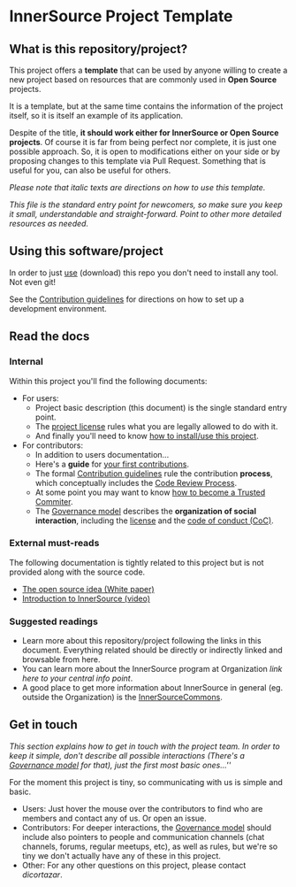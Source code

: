 # InnerSource Project Template

## What is this repository/project?

This project offers a **template** that can be used by anyone willing to create a new project based on resources that are commonly used in **Open Source** projects.

It is a template, but at the same time contains the information of the project itself, so it is itself an example of its application.

Despite of the title, **it should work either for InnerSource or Open Source projects**. Of course it is far from being perfect nor complete, it is just one possible approach. So, it is open to modifications either on your side or by proposing changes to this template via Pull Request. Something that is useful for you, can also be useful for others.


*Please note that italic texts are directions on how to use this template.*

*This file is the standard entry point for newcomers, so make sure you keep it small, understandable and straight-forward. Point to other more detailed resources as needed.*

## Using this software/project

In order to just [use](/INSTALL.md) (download) this repo you don't need to install any tool. Not even git!

See the [Contribution guidelines](/CONTRIBUTING.md) for directions on how to set up a development environment.

## Read the docs

### Internal

Within this project you'll find the following documents:
* For users:
  * Project basic description (this document) is the single standard entry point.
  * The [project license](/LICENSE) rules what you are legally allowed to do with it.
  * And finally you'll need to know [how to install/use this project](/INSTALL.md).
* For contributors:
  * In addition to users documentation...
  * Here's a **guide** for [your first contributions](/doc/your-first-contributions.md).
  * The formal [Contribution guidelines](/CONTRIBUTING.md) rule the contribution **process**,
    which conceptually includes the [Code Review Process](/doc/code-review-process.md).
  * At some point you may want to know [how to become a Trusted Commiter](/doc/tc-career-path.md).
  * The [Governance model](/doc/governance.md) describes the **organization of social interaction**,
    including the [license](/LICENSE) and the [code of conduct (CoC)](/doc/code-of-conduct.md).

### External must-reads

The following documentation is tightly related to this project but is not provided along with the source code.
* [The open source idea (White paper)](https://opensource.com/resources/what-open-source)
* [Introduction to InnerSource (video)](https://www.youtube.com/watch?v=l93ohSHhr5U)

### Suggested readings

* Learn more about this repository/project following the links in this document.
  Everything related should be directly or indirectly linked and browsable from here.
* You can learn more about the InnerSource program at Organization *link here to your central info point*.
* A good place to get more information about InnerSource in general (eg. outside the Organization) is the [InnerSourceCommons](https://innersourcecommons.org).

## Get in touch

*This section explains how to get in touch with the project team. In order to keep it simple, don't describe all possible interactions (There's a [Governance model](/doc/governance.md) for that), just the first most basic ones...''*

For the moment this project is tiny, so communicating with us is simple and basic.

* Users: Just hover the mouse over the contributors to find who are members and contact any of us. Or open an issue.
* Contributors: For deeper interactions, the [Governance model](/doc/governance.md) should include also pointers to people and communication channels (chat channels, forums, regular meetups, etc), as well as rules, but we're so tiny we don't actually have any of these in this project.
* Other: For any other questions on this project, please contact *dicortazar*.
